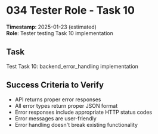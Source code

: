 # 034 Tester Role - Task 10
**Timestamp**: 2025-01-23 (estimated)  
**Role**: Tester testing Task 10 implementation

## Task
Test Task 10: backend_error_handling implementation

## Success Criteria to Verify
- API returns proper error responses
- All error types return proper JSON format
- Error responses include appropriate HTTP status codes
- Error messages are user-friendly
- Error handling doesn't break existing functionality
